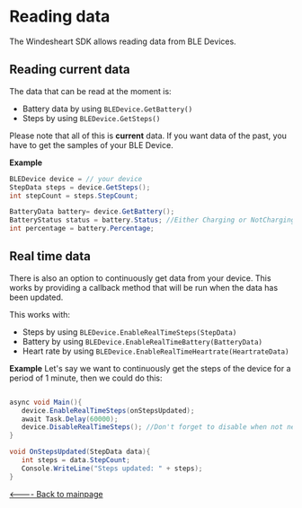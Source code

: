 # Reading data
The Windesheart SDK allows reading data from BLE Devices. 


## Reading current data
The data that can be read at the moment is:

* Battery data by using  `BLEDevice.GetBattery()`
* Steps by using  `BLEDevice.GetSteps()`

Please note that all of this is **current** data. If you want data of the past, you have to get the samples of your BLE Device.

**Example**

```csharp
BLEDevice device = // your device
StepData steps = device.GetSteps();
int stepCount = steps.StepCount;

BatteryData battery= device.GetBattery();
BatteryStatus status = battery.Status; //Either Charging or NotCharging
int percentage = battery.Percentage;
```


## Real time data
There is also an option to continuously get data from your device. This works by providing a callback method that will be run when the data has been updated.

This works with:

 - Steps by using  `BLEDevice.EnableRealTimeSteps(StepData)`
 - Battery by using  `BLEDevice.EnableRealTimeBattery(BatteryData)`
 - Heart rate by using  `BLEDevice.EnableRealTimeHeartrate(HeartrateData)`

**Example**
Let's say we want to continuously get the steps of the device for a period of 1 minute, then we could do this:

```csharp

async void Main(){
   device.EnableRealTimeSteps(onStepsUpdated);
   await Task.Delay(60000);
   device.DisableRealTimeSteps(); //Don't forget to disable when not needed anymore!
}

void OnStepsUpdated(StepData data){
   int steps = data.StepCount;
   Console.WriteLine("Steps updated: " + steps);
}
```
[<---- Back to mainpage](https://github.com/ictinnovaties-zorg/openwindesheart/blob/master/)
